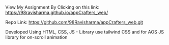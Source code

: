 View My Assignment By Clicking on this link: https://98ravisharma.github.io/appCrafters_web/

Repo Link: https://github.com/98Ravisharma/appCrafters_web.git


Developed Using HTML, CSS, JS -  Library use tailwind CSS and for AOS JS library for on-scroll animation
